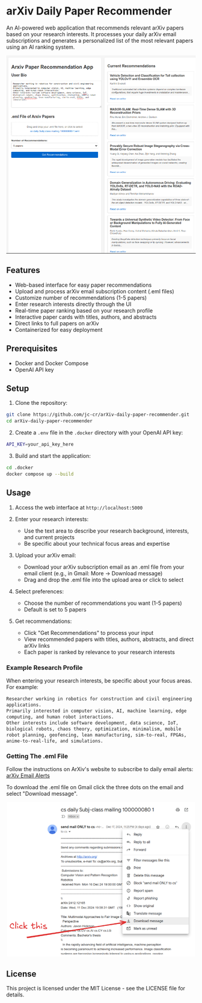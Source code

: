 # arXiv Daily Paper Recommender
An AI-powered web application that recommends relevant arXiv papers based on your research interests. It processes your daily arXiv email subscriptions and generates a personalized list of the most relevant papers using an AI ranking system.

<p align="center">
  <img src="media/arxiv_recommender.png" width="800">
</p>

## Features
- Web-based interface for easy paper recommendations
- Upload and process arXiv email subscription content (.eml files)
- Customize number of recommendations (1-5 papers)
- Enter research interests directly through the UI
- Real-time paper ranking based on your research profile
- Interactive paper cards with titles, authors, and abstracts
- Direct links to full papers on arXiv
- Containerized for easy deployment

## Prerequisites
- Docker and Docker Compose
- OpenAI API key

## Setup
1. Clone the repository:
```bash
git clone https://github.com/jc-cr/arXiv-daily-paper-recommender.git
cd arXiv-daily-paper-recommender
```

2. Create a `.env` file in the `.docker` directory with your OpenAI API key:
```bash
API_KEY=your_api_key_here
```

3. Build and start the application:
```bash
cd .docker
docker compose up --build
```

## Usage
1. Access the web interface at `http://localhost:5000`

2. Enter your research interests:
   - Use the text area to describe your research background, interests, and current projects
   - Be specific about your technical focus areas and expertise

3. Upload your arXiv email:
   - Download your arXiv subscription email as an .eml file from your email client
     (e.g., in Gmail: More -> Download message)
   - Drag and drop the .eml file into the upload area or click to select

4. Select preferences:
   - Choose the number of recommendations you want (1-5 papers)
   - Default is set to 5 papers

5. Get recommendations:
   - Click "Get Recommendations" to process your input
   - View recommended papers with titles, authors, abstracts, and direct arXiv links
   - Each paper is ranked by relevance to your research interests

### Example Research Profile
When entering your research interests, be specific about your focus areas. For example:

```
Researcher working in robotics for construction and civil engineering applications.
Primarily interested in computer vision, AI, machine learning, edge computing, and human robot interactions. 
Other interests include software development, data science, IoT, biological robots, chaos theory, optimization, minimalism, mobile robot planning, geofencing, lean manufacturing, sim-to-real, FPGAs, anime-to-real-life, and simulations.
```

### Getting The .eml File

Follow the instructions on ArXiv's website to subscribe to daily email alerts: [arXiv Email Alerts](https://arxiv.org/help/subscribe)

To download the .eml file on Gmail click the three dots on the email and select "Download message".
<p align="center">
  <img src="media/download_email.png" width="500">
</p>


## License
This project is licensed under the MIT License - see the LICENSE file for details.
